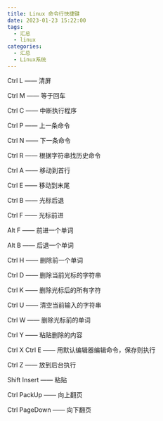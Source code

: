 ```yaml
---
title: Linux 命令行快捷键
date: 2023-01-23 15:22:00
tags:
  - 汇总
  - linux
categories:
  - 汇总
  - Linux系统
---
```


Ctrl L —— 清屏  

Ctrl M —— 等于回车  

Ctrl C —— 中断执行程序  

Ctrl P —— 上一条命令  

Ctrl N —— 下一条命令  

Ctrl R —— 根据字符串找历史命令

Ctrl A —— 移动到首行

Ctrl E —— 移动到末尾

Ctrl B —— 光标后退

Ctrl F —— 光标前进

Alt F —— 前进一个单词

Alt B —— 后退一个单词

Ctrl H —— 删除前一个单词

Ctrl D —— 删除当前光标的字符串

Ctrl K —— 删除光标后的所有字符

Ctrl U —— 清空当前输入的字符串

Ctrl W —— 删除光标前的单词

Ctrl Y —— 粘贴删除的内容

Ctrl X Ctrl E —— 用默认编辑器编辑命令，保存则执行

Ctrl Z —— 放到后台执行

Shift Insert —— 粘贴

Ctrl PackUp —— 向上翻页

Ctrl PageDown —— 向下翻页

